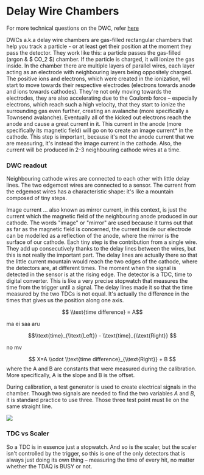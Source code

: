 Delay Wire Chambers
===================

For more technical questions on the DWC, refer [here](https://cds.cern.ch/record/702443/files/sl-note-98-023.pdf)

DWCs a.k.a delay wire chambers are gas-filled rectangular chambers that help you track a particle - or at least get their position at the moment they pass the detector. They work like this: a particle passes the gas-filled (argon & $ CO\_2 $) chamber. If the particle is charged, it will ionize the gas inside. In the chamber there are multiple layers of parallel wires, each layer acting as an electrode with neighbouring layers being oppositely charged. The positive ions and electrons, which were created in the ionization, will start to move towards their respective electrodes (electrons towards anode and ions towards cathodes). They're not only moving towards the electrodes, they are also accelerating due to the Coulomb force – especially electrons, which reach such a high velocity, that they start to ionize the surrounding gas even further, creating an avalanche (more specifically a Townsend avalanche). Eventually all of the kicked out electrons reach the anode and cause a great current in it. This current in the anode (more specifically its magnetic field) will go on to create an image current\* in the cathode. This step is important, because it's not the anode current that we are measuring, it's instead the image current in the cathode. Also, the current will be produced in 2-3 neighbouring cathode wires at a time.

### DWC readout

Neighbouring cathode wires are connected to each other with little delay lines. The two edgemost wires are connected to a sensor. The current from the edgemost wires has a characteristic shape: it's like a mountain composed of tiny steps.

Image current
... also known as mirror current, in this context, is just the current which the magnetic field of the neighbouring anode produced in our cathode. The words "image" or "mirror" are used because it turns out that as far as the magnetic field is concerned, the current inside our electrode can be modelled as a reflection of the anode, where the mirror is the surface of our cathode. Each tiny step is the contribution from a single wire. They add up consecutively thanks to the delay lines between the wires, but this is not really the important part. The delay lines are actually there so that the little current mountain would reach the two edges of the cathode, where the detectors are, at different times. The moment when the signal is detected in the sensor is at the rising edge. The detector is a TDC, time to digital converter. This is like a very precise stopwatch that measures the time from the trigger until a signal. The delay lines made it so that the time measured by the two TDCs is not equal. It's actually the difference in the times that gives us the position along one axis. 

$$ \\text{time difference} = A$$

ma ei saa aru

$$\\text{time}_{\\text{Left}} - \\text{time}_{\\text{Right}} $$ 

no mv

$$ X=A \\cdot \\text{time difference}_{\\text{Right}} + B $$ where the A and B are constants that were measured during the calibration. More specifically, A is the slope and B is the offset.

During calibration, a test generator is used to create electrical signals in the chamber. Though two signals are needed to find the two variables $A$ and $B$, it is standard practice to use three. Those three test point must lie on the same straight line.

![](https://codimd.web.cern.ch/uploads/upload_4c2548f7dbef143fb33bb59ee30d33b6.png)

### TDC vs Scaler

So a TDC is in essence just a stopwatch. And so is the scaler, but the scaler isn't controlled by the trigger, so this is one of the only detectors that is always just doing its own thing – measuring the time of every hit, no matter whether the TDAQ is BUSY or not.
